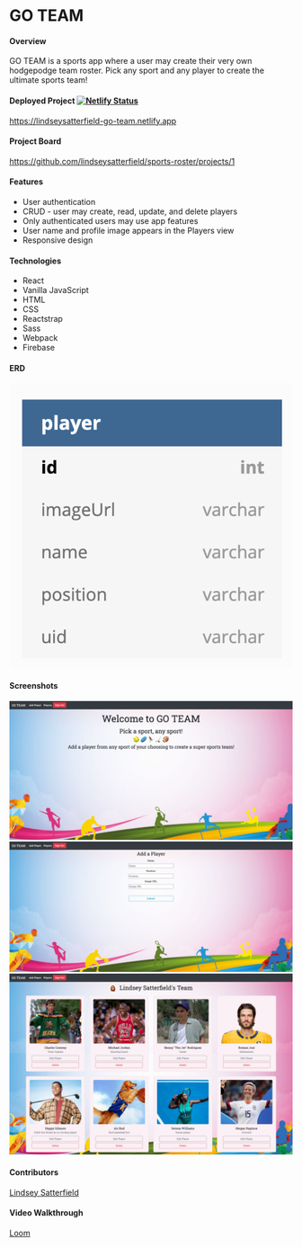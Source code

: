 # GO TEAM

#### Overview
GO TEAM is a sports app where a user may create their very own hodgepodge team roster. Pick any sport and any player to create the ultimate sports team! 
#### Deployed Project [![Netlify Status](https://api.netlify.com/api/v1/badges/52643772-dbb8-4958-bdd6-e1afeed0d317/deploy-status)](https://app.netlify.com/sites/lindseysatterfield-go-team/deploys)
https://lindseysatterfield-go-team.netlify.app

#### Project Board
https://github.com/lindseysatterfield/sports-roster/projects/1


#### Features
- User authentication
- CRUD - user may create, read, update, and delete players
- Only authenticated users may use app features
- User name and profile image appears in the Players view
- Responsive design

#### Technologies
- React
- Vanilla JavaScript
- HTML
- CSS
- Reactstrap
- Sass
- Webpack
- Firebase

#### ERD
![](./src/assets/screenshots/erd.png)
#### Screenshots
![](./src/assets/screenshots/landingPage.png)
![](./src/assets/screenshots/form.png)
![](./src/assets/screenshots/players.png)

#### Contributors
[Lindsey Satterfield](https://github.com/lindseysatterfield)

#### Video Walkthrough
[Loom](https://www.loom.com/share/e0511ffc9cd84a3fa8bd0bd4ef0c93dc)
